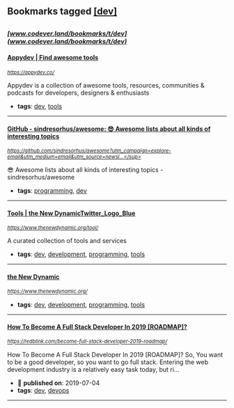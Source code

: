 ## Bookmarks tagged [[dev]](https://www.codever.land/search?q=[dev])

_<sup><sup>[www.codever.land/bookmarks/t/dev](www.codever.land/bookmarks/t/dev)</sup></sup>_
---
#### [Appydev | Find awesome tools](https://appydev.co/)
_<sup>https://appydev.co/</sup>_

Appydev is a collection of awesome tools, resources, communities & podcasts for developers, designers & enthusiasts
* **tags**: [dev](../tagged/dev.md), [tools](../tagged/tools.md)
---
#### [GitHub - sindresorhus/awesome: 😎 Awesome lists about all kinds of interesting topics](https://github.com/sindresorhus/awesome?utm_campaign=explore-email&utm_medium=email&utm_source=newsletter&utm_term=daily)
_<sup>https://github.com/sindresorhus/awesome?utm_campaign=explore-email&utm_medium=email&utm_source=newsl...</sup>_

😎 Awesome lists about all kinds of interesting topics - sindresorhus/awesome
* **tags**: [programming](../tagged/programming.md), [dev](../tagged/dev.md)
---
#### [Tools | the New DynamicTwitter_Logo_Blue](https://www.thenewdynamic.org/tool/)
_<sup>https://www.thenewdynamic.org/tool/</sup>_

A curated collection of tools and services
* **tags**: [dev](../tagged/dev.md), [development](../tagged/development.md), [programming](../tagged/programming.md), [tools](../tagged/tools.md)
---
#### [the New Dynamic](https://www.thenewdynamic.org/)
_<sup>https://www.thenewdynamic.org/</sup>_

* **tags**: [dev](../tagged/dev.md), [development](../tagged/development.md), [programming](../tagged/programming.md), [tools](../tagged/tools.md)
---
#### [How To Become A Full Stack Developer In 2019 [ROADMAP]?](https://redblink.com/become-full-stack-developer-2019-roadmap/)
_<sup>https://redblink.com/become-full-stack-developer-2019-roadmap/</sup>_

How To Become A Full Stack Developer In 2019 [ROADMAP]? So, You want to be a good developer, so you want to go full stack. Entering the web development industry is a relatively easy task today, but ri...
* :calendar: **published on**: 2019-07-04
* **tags**: [dev](../tagged/dev.md), [devops](../tagged/devops.md)
---
